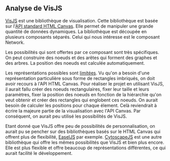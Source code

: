 ## Analyse de VisJS


[VisJS](http://visjs.org) est une bibliothèque de visualisation. Cette bibliothèque est basée sur l'[API standard HTML Canvas](http://www.w3schools.com/html/html5_canvas.asp). Elle permet de manipuler une grande quantité de données dynamiques. La bibliothèque est découpée en plusieurs composants séparés. Celui qui nous intéresse est le composant Network.

Les possibilités qui sont offertes par ce composant sont très spécifiques. On peut construire des noeuds et des arêtes qui forment des graphes et des arbres. La position des noeuds est calculée automatiquement.

Les représentations possibles sont [limitées](http://visjs.org/network_examples.html). Vu qu'on a besoin d'une représentation particulière sous forme de rectangles imbriqués, on doit avoir recours à l'API HTML Canvas.
Pour réaliser le projet en utilisant VisJS, il aurait fallu créer des noeuds rectangulaires, fixer leur taille et leurs paramètres, fixer la position des noeuds en fonction de la hiérarchie qu'on veut obtenir et créer des rectangles qui englobent ces noeuds. On aurait besoin de calculer les positions pour chaque élement. 
Celà reviendrait à écrire la majeure partie de la visualisation avec l'API Canvas. Par conséquent, on aurait peu utilisé les possibilités de VisJS.

Etant donné que VisJS offre peu de possibilités de personnalisation, on aurait pu se pencher sur des bibliothèques basés sur le HTML Canvas qui offrent plus de flexibilité, [EaselJS](http://www.createjs.com/getting-started/easeljs) par exemple.
[CytoscapeJS](http://js.cytoscape.org/?utm_source=javascriptweekly&utm_medium=email) est une autre bibliothèque qui offre les mêmes possibilités que VisJS et bien plus encore. Elle est plus flexible et offre beaucoup de représentations différentes, ce qui aurait facilité le développement.
